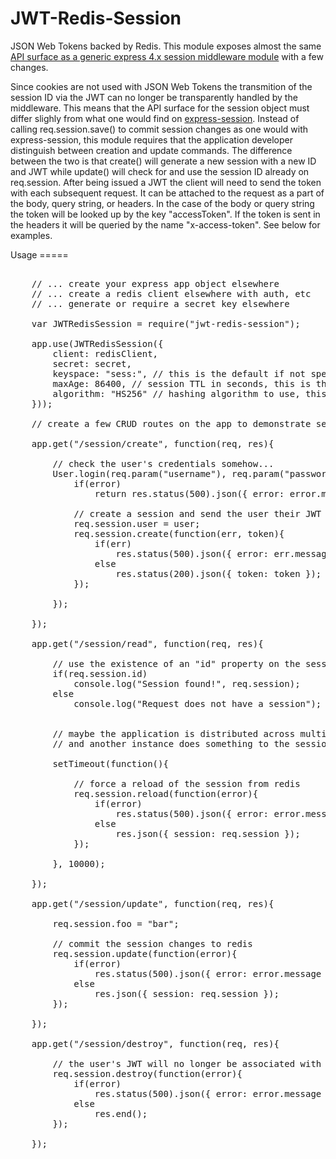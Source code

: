 JWT-Redis-Session
=================

<p>
JSON Web Tokens backed by Redis. This module exposes almost the same <a href="https://github.com/expressjs/session#reqsession">API surface as a generic express 4.x session middleware module</a> with a few changes.
</p> 
<p>
Since cookies are not used with JSON Web Tokens the transmition of the session ID via the JWT can no longer be transparently handled by the middleware. This means that the API surface for the session object must differ slighly from what one would find on <a href="https://github.com/expressjs/session">express-session</a>. Instead of calling req.session.save() to commit session changes as one would with express-session, this module requires that the application developer distinguish between creation and update commands. The difference between the two is that create() will generate a new session with a new ID and JWT while update() will check for and use the session ID already on req.session. After being issued a JWT the client will need to send the token with each subsequent request. It can be attached to the request as a part of the body, query string, or headers. In the case of the body or query string the token will be looked up by the key "accessToken". If the token is sent in the headers it will be queried by the name "x-access-token". See below for examples.
</p>
Usage
=====

<pre>
	
	// ... create your express app object elsewhere
	// ... create a redis client elsewhere with auth, etc
	// ... generate or require a secret key elsewhere

	var JWTRedisSession = require("jwt-redis-session");

	app.use(JWTRedisSession({
		client: redisClient,
		secret: secret,
		keyspace: "sess:", // this is the default if not specified
		maxAge: 86400, // session TTL in seconds, this is the default
		algorithm: "HS256" // hashing algorithm to use, this is the default (SHA-256)
	}));

	// create a few CRUD routes on the app to demonstrate session usage
	
	app.get("/session/create", function(req, res){
	
		// check the user's credentials somehow...
		User.login(req.param("username"), req.param("password"), function(error, user){
			if(error)
				return res.status(500).json({ error: error.message || error });
			
			// create a session and send the user their JWT
			req.session.user = user;
			req.session.create(function(err, token){
				if(err)
					res.status(500).json({ error: err.message || err });	
				else
					res.status(200).json({ token: token });
			});	

		});

	});
	
	app.get("/session/read", function(req, res){

		// use the existence of an "id" property on the session to determine if a session exists
		if(req.session.id)
			console.log("Session found!", req.session);
		else
			console.log("Request does not have a session");
		

		// maybe the application is distributed across multiple server instances
		// and another instance does something to the session while this request is waiting...
		
		setTimeout(function(){

			// force a reload of the session from redis
			req.session.reload(function(error){
				if(error)
					res.status(500).json({ error: error.message || error });
				else
					res.json({ session: req.session });
			});

		}, 10000);

	});

	app.get("/session/update", function(req, res){
	
		req.session.foo = "bar";

		// commit the session changes to redis
		req.session.update(function(error){
			if(error)
				res.status(500).json({ error: error.message || error });
			else
				res.json({ session: req.session });
		});

	});

	app.get("/session/destroy", function(req, res){
	
		// the user's JWT will no longer be associated with their session
		req.session.destroy(function(error){
			if(error)
				res.status(500).json({ error: error.message || error });
			else
				res.end();
		});

	});

</pre>
